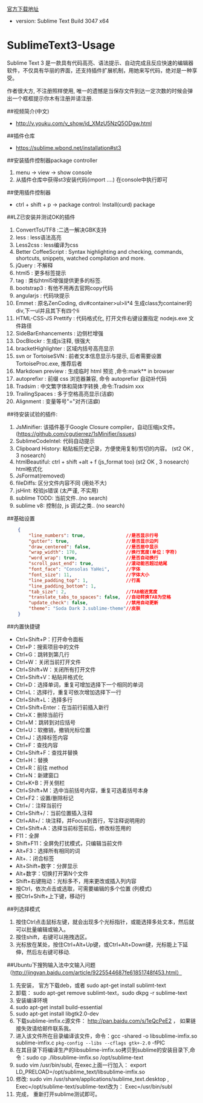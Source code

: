 <a href="http://www.sublimetext.com/3" target="_blank">官方下载地址</a>
* version: Sublime Text Build 3047 x64

SublimeText3-Usage
==================

   Sublime Text 3 是一款具有代码高亮、语法提示、自动完成且反应快速的编辑器软件，不仅具有华丽的界面，还支持插件扩展机制，用她来写代码，绝对是一种享受。
　

   作者很大方, 不注册照样使用, 唯一的遗憾是当保存文件到达一定次数的时候会弹出一个框框提示你木有注册并请注册.

##视频简介(中文)
* http://v.youku.com/v_show/id_XMzU5NzQ5ODgw.html

##插件仓库
* https://sublime.wbond.net/installation#st3 

##安装插件控制器package controller
1. menu -> view -> show console
1. 从插件仓库中获得st3安装代码(import ....) 在console中执行即可


##使用插件控制器
* ctrl + shift + p -> package control: Install(curd) package

##LZ已安装并测试OK的插件
1. ConvertToUTF8         :二选一解决GBK支持
1. less 	         : less语法高亮
1. Less2css		 : less编译为css
1. Better CoffeeScript   : Syntax highlighting and checking, commands, shortcuts, snippets, watched compilation and more.
1. jQuery 		 : 不解释
1. html5		 : 更多标签提示
1. tag			 : 类似html5增强提供更多的标签.
1. bootstrap3		 : 有他不用再去官网copy代码
1. angularjs		 : 代码块提示
1. Emmet		 : 原名ZenCoding, div#container>ul>li*4 生成class为container的div,下一ul并且其下有四个li
1. HTML-CSS-JS Prettify  : 代码格式化, 打开文件右键设置指定 nodejs.exe 文件路径
1. SideBarEnhancements	 : 边侧栏增强
1. DocBlockr 		 : 生成js注释, 很强大
1. bracketHighlighter	 : 区域内括号高亮显示
1. svn or TortoiseSVN	 : 前者文本信息显示与提示, 后者需要设置 TortoiseProc.exe, 推荐后者
1. Markdown preview      : 生成临时 html 预览 ,命令:mark** in browser
1. autoprefixr		 : 前缀 css 浏览器兼容, 命令 autoprefixr 自动补代码
1. Tradsim		 : 中文繁字体和简体字转换 ,命令:Tradsim xxx
1. TrailingSpaces	 : 多于空格高亮显示(洁癖)
1. Alignment		 : 变量等号"="对齐(洁癖)


##待安装试验的插件:
1. JsMinifier: 该插件基于Google Closure compiler，自动压缩js文件。(https://github.com/cgutierrez/1sMinifier/issues)
1. SublimeCodeIntel: 代码自动提示
1. Clipboard History: 粘贴板历史记录，方便使用复制/剪切的内容。 (st2 OK , 3 nosearch)
1. htmlBeautiful: ctrl + shift +alt + f (js_format too) (st2 OK , 3 nosearch) html格式化
1. JsFormat(removed)
1. fileDiffs: 区分文件内容不同 (用处不大)
1. jsHint: 校验js错误 (太严谨, 不实用)
1. sublime TODD: 当前文件..(no search)
1. sublime v8: 控制台, js 调试之类.. (no search)

##基础设置

```json
	{
	    "line_numbers": true,               //是否显示行号
	    "gutter": true,                     //是否显示边列
	    "draw_centered": false,             //是否居中显示
	    "wrap_width": 170,                  //换行宽度(单位：字符)
	    "word_wrap": true,                  //是否自动换行
	    "scroll_past_end": true,            //滚动能否超过结尾
	    "font_face": "Consolas YaHei",      //字体
	    "font_size": 11,                    //字体大小
	    "line_padding_top": 1,              //行高
	    "line_padding_bottom": 1,
	    "tab_size": 2,                      //TAB缩进宽度
	    "translate_tabs_to_spaces": false,  //自动转换TAB为空格
	    "update_check": false,              //禁用自动更新
	    "theme": "Soda Dark 3.sublime-theme"//皮肤
	}
```


##内置快捷键
* Ctrl+Shift+P：打开命令面板
* Ctrl+P：搜索项目中的文件
* Ctrl+G：跳转到第几行
* Ctrl+W：关闭当前打开文件
* Ctrl+Shift+W：关闭所有打开文件
* Ctrl+Shift+V：粘贴并格式化
* Ctrl+D：选择单词，重复可增加选择下一个相同的单词
* Ctrl+L：选择行，重复可依次增加选择下一行
* Ctrl+Shift+L：选择多行
* Ctrl+Shift+Enter：在当前行前插入新行
* Ctrl+X：删除当前行
* Ctrl+M：跳转到对应括号
* Ctrl+U：软撤销，撤销光标位置
* Ctrl+J：选择标签内容
* Ctrl+F：查找内容
* Ctrl+Shift+F：查找并替换
* Ctrl+H：替换
* Ctrl+R：前往 method
* Ctrl+N：新建窗口
* Ctrl+K+B：开关侧栏
* Ctrl+Shift+M：选中当前括号内容，重复可选着括号本身
* Ctrl+F2：设置/删除标记
* Ctrl+/：注释当前行
* Ctrl+Shift+/：当前位置插入注释
* Ctrl+Alt+/：块注释，并Focus到首行，写注释说明用的
* Ctrl+Shift+A：选择当前标签前后，修改标签用的
* F11：全屏
* Shift+F11：全屏免打扰模式，只编辑当前文件
* Alt+F3：选择所有相同的词
* Alt+.：闭合标签
* Alt+Shift+数字：分屏显示
* Alt+数字：切换打开第N个文件
* Shift+右键拖动：光标多不，用来更改或插入列内容
* 按Ctrl，依次点击或选取，可需要编辑的多个位置 (列模式)
* 按Ctrl+Shift+上下键，移动行

##列选择模式
1. 按住Ctrl点击鼠标左键，就会出现多个光标指针，或能选择多处文本，然后就可以批量编辑或输入。
1. 按住shift，右键可以拖拽选区。
1. 光标放在某处，按住Ctrl+Alt+Up键，或Ctrl+Alt+Down键，光标能上下延伸，然后左右键可移动.

##Ubuntu下搜狗输入法中文输入问题（http://jingyan.baidu.com/article/9225544687fe61851748f453.html）
1. 先安装， 官方下载deb，或者 sudo apt-get install sublimt-text
2. 卸载： sudo apt-get remove sublimt-text，sudo dkpg -r sublime-text
3. 安装编译环境
4. sudo apt-get install build-essential
5. sudo apt-get install libgtk2.0-dev
6. 下载sublime-imfix.c源文件： http://pan.baidu.com/s/1eQcPeE2 ， 如果链接失效请给邮件联系我。
7. 进入该文件所在目录编译该文件，命令：gcc -shared -o libsublime-imfix.so sublime-imfix.c  `pkg-config --libs --cflags gtk+-2.0` -fPIC
8. 在其目录下将编译生产的libsublime-imfix.so拷贝到sublime的安装目录下,命令：sudo cp ./libsublime-imfix.so /opt/sublime-text
9. sudo vim /usr/bin/subl, 在exec上面一行加入： export LD_PRELOAD=/opt/sublime_text/libsublime-imfix.so
10. 修改: sudo vim /usr/share/applications/sublime_text.desktop , Exec=/opt/sublime-text/sublime-text改为： Exec=/usr/bin/subl
11. 完成， 重新打开sublime测试即可。
